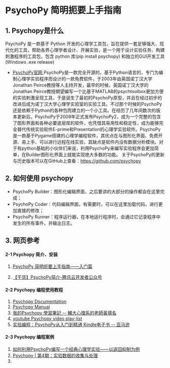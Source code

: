 # PsychoPy 简明扼要上手指南
## 1. Psychopy是什么
PsychoPy 是一款基于 Python 开发的心理学工具包，旨在提供一套足够强大、现代化的工具，帮助各界心理学者设计、开展实验，是一个用于设计实验任务、构建刺激程序的工具包，包含 python 库(pip install psychopy) 和独立的GUI开发工具(Windows .exe release)
* [PsychoPy官网 ](https://www.psychopy.org/) 
PsychoPy是一款完全开源的，基于Python语言的，专门为编制心理学实验程序而设计的一款免费软件，于2003年由英国诺丁汉大学Jonathan Peirce教授等人主持开发，最早的时候，英国诺丁汉大学的Jonathan Peirce教授期望编写一个比基于MATLAB的psychtoolbox更加方便的实验刺激呈现工具，于是诞生了最初的PsychoPy原型，并且在经过初步的改进后成为诺丁汉大学心理学实验室的实验工具。不过那个时候的PsychoPy还是依赖于Python的各种包而建立的一个小工具。在经历了几年间数次的版本更新后，PsychoPy于2009年正式发布PsychoPy2，成为一个完整的包含了图形界面和各种必要底层库的软件，也凭借其易用性和稳定性，成为能够完全替代传统实验软件E-prime和Presentation的心理学实验软件。PsychoPy是一款基于Pygame搭建的心理学编程软件，其优点在与图形化界面、免费开源、易上手、可以进行远程在线实验，其缺点是软件内没有数据分析模块。对于有python基础的小伙伴们来说，利用PsychoPy来编写实验程序会更加简单，在Builder图形化界面上就能实现绝大多数的功能。
关于PsychoPy的更新与历史版本可以在GitHub上查看：https://github.com/psychopy

## 2. 如何使用 psychopy
* PsychoPy Builder：图形化编辑界面，之后要讲的大部分的操作都会在这里完成；
* PsychoPy Coder：代码编辑界面，有需要时，可以在这里加载代码，进行更加直接的修改；
* PsychoPy Runner：程序运行器，在本地运行程序时，会通过它记录程序中发生的所有事件，并输出日志。

## 3. 网页参考
#### 2-1 Psychopy 简介、安装
1. [PsychoPy 简明扼要上手指南——入门篇](https://zhuanlan.zhihu.com/p/547122997)

2. [【干货】PsychoPy简介-腾讯云开发者公众号](https://cloud.tencent.com/developer/news/43189)

#### 2-2 Psychopy 编程使用教程

1. [Psychopy Documentation](https://www.psychopy.org/documentation.html)
2. [Psychopy Manual](https://www.psychopy.org/PsychoPyManual.pdf)
3. [我的Psychopy 學習筆記 -- 輔大心理系的老師黃揚名](https://sites.google.com/view/ympsychopynotes/home)
4. [youtube Psychopy video play-list](https://www.youtube.com/playlist?list=PLFB5A1BE51964D587)
5. [实验编程：PsychoPy从入门到精通 Kindle电子书 -- 亚马逊](https://www.amazon.cn/dp/B08DKSZCKV)

#### 2-3 Psychopy 编程案例
1. [如何利用PsychoPy编写一个经典心理学实验——以返回抑制为例](https://zhuanlan.zhihu.com/p/329825940)
2. [Psychopy | 第4期：实验数据的收集与处理](https://blog.51cto.com/u_15127566/2707640)
3. []()
